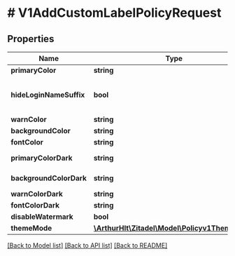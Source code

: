 # # V1AddCustomLabelPolicyRequest

## Properties

Name | Type | Description | Notes
------------ | ------------- | ------------- | -------------
**primaryColor** | **string** | Represents a color scheme | [optional]
**hideLoginNameSuffix** | **bool** | hides the org suffix on the login form if the scope \&quot;urn:zitadel:iam:org:domain:primary:{domainname}\&quot; is set | [optional]
**warnColor** | **string** | hex value for warn color | [optional]
**backgroundColor** | **string** | hex value for background color | [optional]
**fontColor** | **string** | hex value for font color | [optional]
**primaryColorDark** | **string** | hex value for the primary color dark theme | [optional]
**backgroundColorDark** | **string** | hex value for background color dark theme | [optional]
**warnColorDark** | **string** | hex value for warning color dark theme | [optional]
**fontColorDark** | **string** | hex value for font color dark theme | [optional]
**disableWatermark** | **bool** |  | [optional]
**themeMode** | [**\ArthurHlt\Zitadel\Model\Policyv1ThemeMode**](Policyv1ThemeMode.md) |  | [optional]

[[Back to Model list]](../../README.md#models) [[Back to API list]](../../README.md#endpoints) [[Back to README]](../../README.md)
